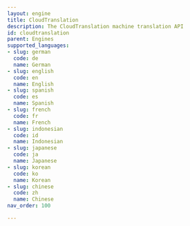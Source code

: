 ```yaml
---
layout: engine
title: CloudTranslation
description: The CloudTranslation machine translation API
id: cloudtranslation
parent: Engines
supported_languages:
- slug: german
  code: de
  name: German
- slug: english
  code: en
  name: English
- slug: spanish
  code: es
  name: Spanish
- slug: french
  code: fr
  name: French
- slug: indonesian
  code: id
  name: Indonesian
- slug: japanese
  code: ja
  name: Japanese
- slug: korean
  code: ko
  name: Korean
- slug: chinese
  code: zh
  name: Chinese
nav_order: 100

---
```




